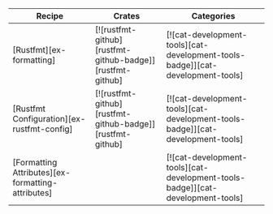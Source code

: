 | Recipe | Crates | Categories |
|---|---|---|
| [Rustfmt][ex-formatting] | [![rustfmt-github][rustfmt-github-badge]][rustfmt-github] | [![cat-development-tools][cat-development-tools-badge]][cat-development-tools] |
| [Rustfmt Configuration][ex-rustfmt-config] | [![rustfmt-github][rustfmt-github-badge]][rustfmt-github] | [![cat-development-tools][cat-development-tools-badge]][cat-development-tools] |
| [Formatting Attributes][ex-formatting-attributes] |  | [![cat-development-tools][cat-development-tools-badge]][cat-development-tools] |

